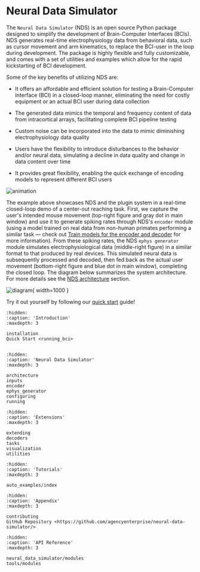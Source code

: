# Neural Data Simulator

The `Neural Data Simulator` (NDS) is an open source Python package designed to simplify the development of Brain-Computer Interfaces (BCIs). NDS generates real-time electrophysiology data from behavioral data, such as cursor movement and arm kinematics, to replace the BCI-user in the loop during development. The package is highly flexible and fully customizable, and comes with a set of utilities and examples which allow for the rapid kickstarting of BCI development.

Some of the key benefits of utilizing NDS are:

- It offers an affordable and efficient solution for testing a Brain-Computer Interface (BCI) in a closed-loop manner, eliminating the need for costly equipment or an actual BCI user during data collection

- The generated data mimics the temporal and frequency content of data from intracortical arrays, facilitating complete BCI pipeline testing

- Custom noise can be incorporated into the data to mimic diminishing electrophysiology data quality

- Users have the flexibility to introduce disturbances to the behavior and/or neural data, simulating a decline in data quality and change in data content over time

- It provides great flexibility, enabling the quick exchange of encoding models to represent different BCI users

![animation](images/nds_clip.gif)

The example above showcases NDS and the plugin system in a real-time closed-loop demo of a center-out reaching task. First, we capture the user's intended mouse movement (top-right figure and gray dot in main window) and use it to generate spiking rates through NDS's `encoder` module (using a model trained on real data from non-human primates performing a similar task — check out [Train models for the encoder and decoder](auto_examples/plot_train_encoder_and_decoder_model) for more information). From these spiking rates, the NDS `ephys generator` module simulates electrophysiological data (middle-right figure) in a similar format to that produced by real devices. This simulated neural data is subsequently processed and decoded, then fed back as the actual user movement (bottom-right figure and blue dot in main window), completing the closed loop. The diagram below summarizes the system architecture. For more details see the [NDS architecture](architecture.md) section.

![diagram](images/bci_diagram.png){ width=1000 }

Try it out yourself by following our [quick start](running_bci.md) guide!

```{toctree}
:hidden:
:caption: 'Introduction'
:maxdepth: 3

installation
Quick Start <running_bci>


```

```{toctree}
:hidden:
:caption: 'Neural Data Simulator'
:maxdepth: 3

architecture
inputs
encoder
ephys_generator
configuring
running
```

```{toctree}
:hidden:
:caption: 'Extensions'
:maxdepth: 3

extending
decoders
tasks
visualization
utilities
```

```{toctree}
:hidden:
:caption: 'Tutorials'
:maxdepth: 3

auto_examples/index
```

```{toctree}
:hidden:
:caption: 'Appendix'
:maxdepth: 3

contributing
GitHub Repository <https://github.com/agencyenterprise/neural-data-simulator/>
```

```{toctree}
:hidden:
:caption: 'API Reference'
:maxdepth: 3

neural_data_simulator/modules
tools/modules
```

